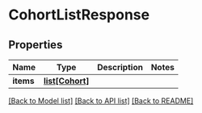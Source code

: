 # CohortListResponse

## Properties
Name | Type | Description | Notes
------------ | ------------- | ------------- | -------------
**items** | [**list[Cohort]**](Cohort.md) |  | 

[[Back to Model list]](../README.md#documentation-for-models) [[Back to API list]](../README.md#documentation-for-api-endpoints) [[Back to README]](../README.md)


